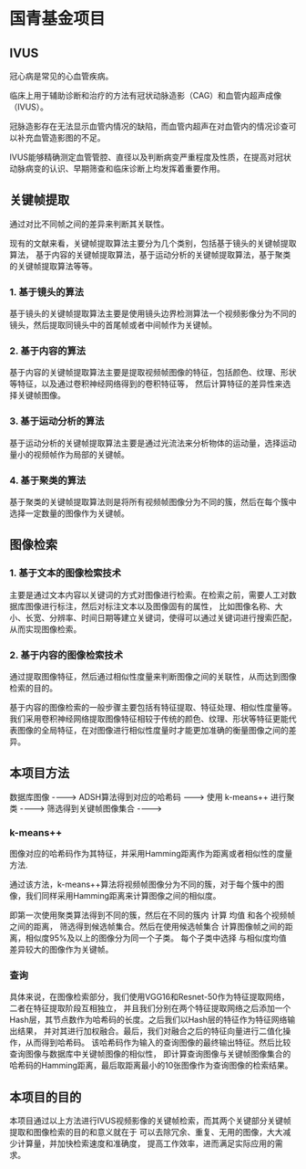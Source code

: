 
# 国青基金项目

## IVUS
冠心病是常见的心血管疾病。

临床上用于辅助诊断和治疗的方法有冠状动脉造影（CAG）和血管内超声成像（IVUS）。

冠脉造影存在无法显示血管内情况的缺陷，而血管内超声在对血管内的情况诊查可以补充血管造影图的不足。

IVUS能够精确测定血管管腔、直径以及判断病变严重程度及性质，在提高对冠状动脉病变的认识、早期筛查和临床诊断上均发挥着重要作用。


## 关键帧提取
通过对比不同帧之间的差异来判断其关联性。

现有的文献来看，关键帧提取算法主要分为几个类别，包括基于镜头的关键帧提取算法，
基于内容的关键帧提取算法，基于运动分析的关键帧提取算法，基于聚类的关键帧提取算法等等。

### 1. 基于镜头的算法
基于镜头的关键帧提取算法主要是使用镜头边界检测算法一个视频影像分为不同的镜头，然后提取同镜头中的首尾帧或者中间帧作为关键帧。

### 2. 基于内容的算法
基于内容的关键帧提取算法主要是提取视频帧图像的特征，包括颜色、纹理、形状等特征，以及通过卷积神经网络得到的卷积特征等，
然后计算特征的差异性来选择关键帧图像。

### 3. 基于运动分析的算法
基于运动分析的关键帧提取算法主要是通过光流法来分析物体的运动量，选择运动量小的视频帧作为局部的关键帧。

### 4. 基于聚类的算法
基于聚类的关键帧提取算法则是将所有视频帧图像分为不同的簇，然后在每个簇中选择一定数量的图像作为关键帧。


## 图像检索
### 1. 基于文本的图像检索技术
主要是通过文本内容以关键词的方式对图像进行检索。在检索之前，需要人工对数据库图像进行标注，然后对标注文本以及图像固有的属性，
比如图像名称、大小、长宽、分辨率、时间日期等建立关键词，使得可以通过关键词进行搜索匹配，从而实现图像检索。


### 2. 基于内容的图像检索技术
通过提取图像特征，然后通过相似性度量来判断图像之间的关联性，从而达到图像检索的目的。

基于内容的图像检索的一般步骤主要包括有特征提取、特征处理、相似性度量等。
我们采用卷积神经网络提取图像特征相较于传统的颜色、纹理、形状等特征更能代表图像的全局特征，在对图像进行相似性度量时才能更加准确的衡量图像之间的差异。


## 本项目方法

数据库图像 ----> ADSH算法得到对应的哈希码 ---> 使用 k-means++ 进行聚类
----> 筛选得到关键帧图像集合 ---->


### k-means++
图像对应的哈希码作为其特征，并采用Hamming距离作为距离或者相似性的度量方法.

通过该方法，k-means++算法将视频帧图像分为不同的簇，对于每个簇中的图像，我们同样采用Hamming距离来计算图像之间的相似度。

即第一次使用聚类算法得到不同的簇，然后在不同的簇内 计算 均值 和各个视频帧之间的距离，
筛选得到候选帧集合。然后在使用候选帧集合 计算图像帧之间的距离，相似度95%及以上的图像分为同一个子类。
每个子类中选择 与相似度均值 差异较大的图像作为关键帧。

### 查询
具体来说，在图像检索部分，我们使用VGG16和Resnet-50作为特征提取网络，二者在特征提取阶段互相独立，
并且我们分别在两个特征提取网络之后添加一个Hash层，其节点数作为哈希码的长度。之后我们以Hash层的特征作为特征网络输出结果，
并对其进行加权融合。最后，我们对融合之后的特征向量进行二值化操作，从而得到哈希码。
该哈希码作为输入的查询图像的最终输出特征。然后比较查询图像与数据库中关键帧图像的相似性，
即计算查询图像与关键帧图像集合的哈希码的Hamming距离，最后取距离最小的10张图像作为查询图像的检索结果。


## 本项目的目的
本项目通过以上方法进行IVUS视频影像的关键帧检索，而其两个关键部分关键帧提取和图像检索的目的和意义就在于
可以去除冗余、重复、无用的图像，大大减少计算量，并加快检索速度和准确度，
提高工作效率，进而满足实际应用的需求。

